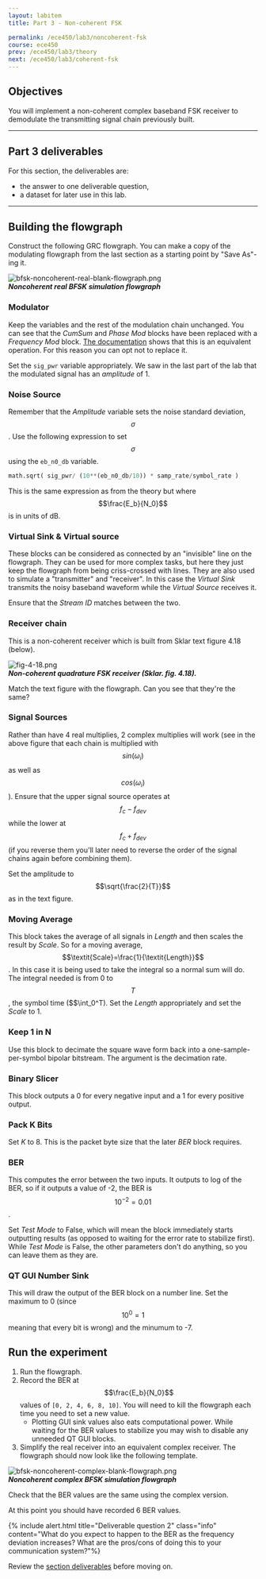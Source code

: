 ```yaml
---
layout: labitem
title: Part 3 - Non-coherent FSK

permalink: /ece450/lab3/noncoherent-fsk
course: ece450
prev: /ece450/lab3/theory
next: /ece450/lab3/coherent-fsk
---
```


## Objectives

You will implement a non-coherent complex baseband FSK receiver to demodulate the transmitting signal chain previously built.

---

## Part 3 deliverables

For this section, the deliverables are:

- the answer to one deliverable question,
- a dataset for later use in this lab.

---

## Building the flowgraph

Construct the following GRC flowgraph. You can make a copy of the modulating flowgraph from the last section as a starting point by "Save As"-ing it.

  ![bfsk-noncoherent-real-blank-flowgraph.png](figures/bfsk-noncoherent-real-blank-flowgraph.png)<br>
  __*Noncoherent real BFSK simulation flowgraph*__

### Modulator

Keep the variables and the rest of the modulation chain unchanged. You can see that the *CumSum* and *Phase Mod* blocks have been replaced with a *Frequency Mod* block. [The documentation](https://wiki.gnuradio.org/index.php/Frequency_Mod) shows that this is an equivalent operation. For this reason you can opt not to replace it.

Set the `sig_pwr` variable appropriately. We saw in the last part of the lab that the modulated signal has an *amplitude* of 1.

### Noise Source

Remember that the *Amplitude* variable sets the noise standard deviation, $$\sigma$$. Use the following expression to set $$\sigma$$ using the `eb_n0_db` variable.

```python
math.sqrt( sig_pwr/ (10**(eb_n0_db/10)) * samp_rate/symbol_rate )
```

This is the same expression as from the theory but where $$\frac{E_b}{N_0}$$ is in units of dB.

### Virtual Sink & Virtual source

These blocks can be considered as connected by an "invisible" line on the flowgraph. They can be used for more complex tasks, but here they just keep the flowgraph from being criss-crossed with lines. They are also used to simulate a "transmitter" and "receiver". In this case the *Virtual Sink* transmits the noisy baseband waveform while the *Virtual Source* receives it.

Ensure that the *Stream ID* matches between the two.

### Receiver chain

This is a non-coherent receiver which is built from Sklar text figure 4.18 (below).

  ![fig-4-18.png](figures/fig-4-18.png)<br>
  __*Non-coherent quadrature FSK receiver (Sklar. fig. 4.18).*__

Match the text figure with the flowgraph. Can you see that they're the same?

### Signal Sources

Rather than have 4 real multiplies, 2 complex multiplies will work (see in the above figure that each chain is multiplied with $$sin(\omega_i)$$ as well as $$cos(\omega_i)$$). Ensure that the upper signal source operates at $$f_c-f_{dev}$$ while the lower at $$f_c+f_{dev}$$ (if you reverse them you'll later need to reverse the order of the signal chains again before combining them).

Set the amplitude to $$\sqrt{\frac{2}{T}}$$ as in the text figure.

### Moving Average

This block takes the average of all signals in *Length* and then scales the result by *Scale*. So for a moving average, $$\textit{Scale}=\frac{1}{\textit{Length}}$$. In this case it is being used to take the integral so a normal sum will do. The integral needed is from 0 to $$T$$, the symbol time ($$\int_0^T). Set the *Length* appropriately and set the *Scale* to 1.

### Keep 1 in N

Use this block to decimate the square wave form back into a one-sample-per-symbol bipolar bitstream. The argument is the decimation rate.

### Binary Slicer

This block outputs a 0 for every negative input and a 1 for every positive output.

### Pack K Bits

Set *K* to 8. This is the packet byte size that the later *BER* block requires.

### BER

This computes the error between the two inputs. It outputs to log of the BER, so if it outputs a value of -2, the BER is $$10^{-2}=0.01$$.

Set *Test Mode* to False, which will mean the block immediately starts outputting results (as opposed to waiting for the error rate to stabilize first). While *Test Mode* is False, the other parameters don't do anything, so you can leave them as they are.

### QT GUI Number Sink

This will draw the output of the BER block on a number line. Set the maximum to 0 (since $$10^0=1$$ meaning that every bit is wrong) and the minumum to -7.

## Run the experiment

1. Run the flowgraph.
2. Record the BER at $$\frac{E_b}{N_0}$$ values of `[0, 2, 4, 6, 8, 10]`. You will need to kill the flowgraph each time you need to set a new value.
   - Plotting GUI sink values also eats computational power. While waiting for the BER values to stabilize you may wish to disable any unneeded QT GUI blocks.
3. Simplify the real receiver into an equivalent complex receiver. The flowgraph should now look like the following template.

  ![bfsk-noncoherent-complex-blank-flowgraph.png](figures/bfsk-noncoherent-complex-blank-flowgraph.png)<br>
  __*Noncoherent complex BFSK simulation flowgraph*__

Check that the BER values are the same using the complex version.

At this point you should have recorded 6 BER values.

{% include alert.html title="Deliverable question 2" class="info" content="What do you expect to happen to the BER as the frequency deviation increases? What are the pros/cons of doing this to your communication system?"%}

Review the [section deliverables](#part-3-deliverables) before moving on.
